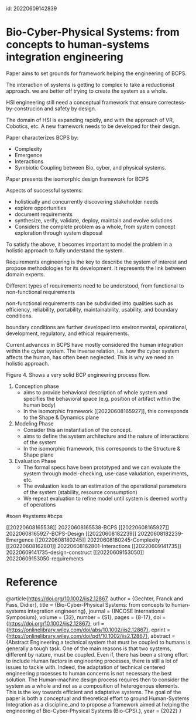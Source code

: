 id: 20220609142839

# Bio-Cyber-Physical Systems: from concepts to human-systems integration engineering

Paper aims to set grounds for framework helping the engineering of BCPS.

The interaction of systems is getting to complex to take a reductionist approach. we are better off trying to create the system as a whole.

HSI engineering still need a conceptual framework that ensure correctess-by-construcion and safety by design.

The domain of HSI is expanding rapidly, and with the approach of VR, Cobotics, etc. A new framework needs to be developed for their design.

Paper characterizes BCPS by:
* Complexity
* Emergence
* Interactions
* Symbiotic Coupling between Bio, cyber, and physical systems.

Paper presents the isomorphic design framework for BCPS

Aspects of successful systems:
   * holistically and concurrently discovering stakeholder needs
   * explore opportunities
   * document requirements
   * synthesize, verify, validate, deploy, maintain and evolve solutions
   * Considers the complete problem as a whole, from system concept exploration through system disposal
 
To satisfy the above, it becomes important to model the problem in a holistic approach to fully understand the system.

Requirements engineering is the key to describe the system of interest and propose methodologies for its development. It represents the link between domain experts.

Different types of requirements need to be understood, from functional to non-functional requirements

non-functional requirements can be subdivided into qualities such as efficiency, reliability, portability, maintainability, usability, and boundary conditions.

boundary conditions are further developed into environmental, operational, development, regulatory, and ethical requirements.

Current advances in BCPS have mostly considered the human integration within the cyber system. The inverse relation, i.e. how the cyber system affects the human, has often been neglected. This is why we need an holistic approach.

Figure 4. Shows a very solid BCP engineering process flow.

1. Conception phase
   * aims to provide behavioral description of whole system and specifies the behavioral space (e.g. position of artifact within the human body)
   * In the isomorphic framework [[20220608165927]], this corresponds to the Shape & Dynamics plane
 2. Modeling Phase
    * Consider this an instantiation of the concept.
    * aims to define the system architecture and the nature of interactions of the system
    * In the isomorphic framework, this corresponds to the Structure & Shape plane
 3. Evaluation Phase
    * The formal specs have been prototyped and we can evaluate the system through model-checking, use-case valudation, experiments, etc.
    * The evaluation leads to an estimation of the operational parameters of the system (stability, resource consumption)
    * We repeat evaluation to refine model until system is deemed worthy of operations
  

#soen
#systems
#bcps

[[20220608165538]] 20220608165538-BCPS
[[20220608165927]] 20220608165927-BCPS-Design
[[20220608182239]] 20220608182239-Emergence
[[20220608180245]] 20220608180245-Complexity
[[20220608162801]] 20220608162801-Interactions
[[20220609141735]] 20220609141735-design-construct
[[20220609153050]] 20220609153050-requirements

# Reference
@article{https://doi.org/10.1002/iis2.12867,
author = {Gechter, Franck and Fass, Didier},
title = {Bio-Cyber-Physical Systems: from concepts to human-systems integration engineering},
journal = {INCOSE International Symposium},
volume = {32},
number = {S1},
pages = {8-17},
doi = {https://doi.org/10.1002/iis2.12867},
url = {https://onlinelibrary.wiley.com/doi/abs/10.1002/iis2.12867},
eprint = {https://onlinelibrary.wiley.com/doi/pdf/10.1002/iis2.12867},
abstract = {Abstract Engineering a technical system that must be coupled to humans is generally a tough task. One of the main reasons is that two systems, different by nature, must be coupled. Even if, there has been a strong effort to include Human factors in engineering processes, there is still a lot of issues to tackle with. Indeed, the adaptation of technical centered engineering processes to human concerns is not necessary the best solution. The Human-machine design process requires then to consider the system as a whole and not as a composition of heterogenous elements. This is the key towards efficient and adaptative systems. The goal of the paper is both a conceptual and theoretical effort to ground Human-Systems Integration as a discipline\_and to propose a framework aimed at helping the engineering of Bio-Cyber-Physical Systems (Bio-CPS).},
year = {2022}
}
